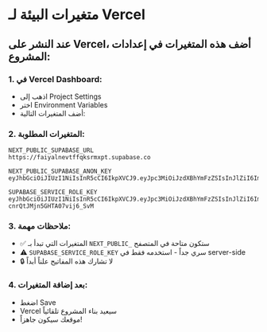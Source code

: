 # متغيرات البيئة لـ Vercel

## عند النشر على Vercel، أضف هذه المتغيرات في إعدادات المشروع:

### 1. في Vercel Dashboard:
- اذهب إلى Project Settings
- اختر Environment Variables
- أضف المتغيرات التالية:

### 2. المتغيرات المطلوبة:

```
NEXT_PUBLIC_SUPABASE_URL
https://faiyalnevtffqksrmxpt.supabase.co

NEXT_PUBLIC_SUPABASE_ANON_KEY
eyJhbGciOiJIUzI1NiIsInR5cCI6IkpXVCJ9.eyJpc3MiOiJzdXBhYmFzZSIsInJlZiI6ImZhaXlhbG5ldnRmZnFrc3JteHB0Iiwicm9sZSI6ImFub24iLCJpYXQiOjE3NDg4ODA1MTksImV4cCI6MjA2NDQ1NjUxOX0.zUV_T64w8NCJoawMRQ_cabmAdlK8VSk_qEQKMYUQ88A

SUPABASE_SERVICE_ROLE_KEY
eyJhbGciOiJIUzI1NiIsInR5cCI6IkpXVCJ9.eyJpc3MiOiJzdXBhYmFzZSIsInJlZiI6ImZhaXlhbG5ldnRmZnFrc3JteHB0Iiwicm9sZSI6InNlcnZpY2Vfcm9sZSIsImlhdCI6MTc0ODg4MDUxOSwiZXhwIjoyMDY0NDU2NTE5fQ.ydqu8wFEsHW3yS3vfz-cnrQtJMjn5GHTA07vij6_SvM
```

### 3. ملاحظات مهمة:
- ✅ المتغيرات التي تبدأ بـ `NEXT_PUBLIC_` ستكون متاحة في المتصفح
- ⚠️ `SUPABASE_SERVICE_ROLE_KEY` سري جداً - استخدمه فقط في server-side
- 🔒 لا تشارك هذه المفاتيح علناً أبداً

### 4. بعد إضافة المتغيرات:
- اضغط Save
- Vercel سيعيد بناء المشروع تلقائياً
- موقعك سيكون جاهزاً!